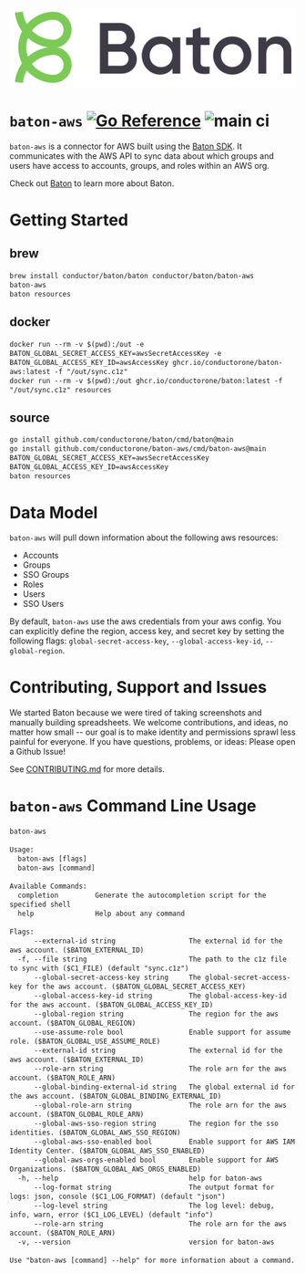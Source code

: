 ![Baton Logo](./docs/images/baton-logo.png)

# `baton-aws` [![Go Reference](https://pkg.go.dev/badge/github.com/conductorone/baton-aws.svg)](https://pkg.go.dev/github.com/conductorone/baton-aws) ![main ci](https://github.com/conductorone/baton-aws/actions/workflows/main.yaml/badge.svg)

`baton-aws` is a connector for AWS built using the [Baton SDK](https://github.com/conductorone/baton-sdk). It communicates with the AWS API to sync data about which groups and users have access to accounts, groups, and roles within an AWS org.

Check out [Baton](https://github.com/conductorone/baton) to learn more about Baton.

# Getting Started

## brew

```
brew install conductor/baton/baton conductor/baton/baton-aws
baton-aws
baton resources
```

## docker

```
docker run --rm -v $(pwd):/out -e BATON_GLOBAL_SECRET_ACCESS_KEY=awsSecretAccessKey -e BATON_GLOBAL_ACCESS_KEY_ID=awsAccessKey ghcr.io/conductorone/baton-aws:latest -f "/out/sync.c1z"
docker run --rm -v $(pwd):/out ghcr.io/conductorone/baton:latest -f "/out/sync.c1z" resources
```

## source

```
go install github.com/conductorone/baton/cmd/baton@main
go install github.com/conductorone/baton-aws/cmd/baton-aws@main
BATON_GLOBAL_SECRET_ACCESS_KEY=awsSecretAccessKey BATON_GLOBAL_ACCESS_KEY_ID=awsAccessKey
baton resources
```

# Data Model

`baton-aws` will pull down information about the following aws resources:

- Accounts
- Groups
- SSO Groups
- Roles
- Users
- SSO Users

By default, `baton-aws` use the aws credentials from your aws config. You can explicitly define the region, access key, and secret key by setting the following flags: `global-secret-access-key`, `--global-access-key-id`, `--global-region`.
# Contributing, Support and Issues

We started Baton because we were tired of taking screenshots and manually building spreadsheets. We welcome contributions, and ideas, no matter how small -- our goal is to make identity and permissions sprawl less painful for everyone. If you have questions, problems, or ideas: Please open a Github Issue!

See [CONTRIBUTING.md](https://github.com/ConductorOne/baton/blob/main/CONTRIBUTING.md) for more details.

# `baton-aws` Command Line Usage
```
baton-aws

Usage:
  baton-aws [flags]
  baton-aws [command]

Available Commands:
  completion         Generate the autocompletion script for the specified shell
  help               Help about any command

Flags:
      --external-id string                  The external id for the aws account. ($BATON_EXTERNAL_ID)
  -f, --file string                         The path to the c1z file to sync with ($C1_FILE) (default "sync.c1z")
      --global-secret-access-key string     The global-secret-access-key for the aws account. ($BATON_GLOBAL_SECRET_ACCESS_KEY)
      --global-access-key-id string         The global-access-key-id for the aws account. ($BATON_GLOBAL_ACCESS_KEY_ID)
      --global-region string                The region for the aws account. ($BATON_GLOBAL_REGION)
      --use-assume-role bool                Enable support for assume role. ($BATON_GLOBAL_USE_ASSUME_ROLE)
      --external-id string                  The external id for the aws account. ($BATON_EXTERNAL_ID)
      --role-arn string                     The role arn for the aws account. ($BATON_ROLE_ARN)
      --global-binding-external-id string   The global external id for the aws account. ($BATON_GLOBAL_BINDING_EXTERNAL_ID)
      --global-role-arn string              The role arn for the aws account. ($BATON_GLOBAL_ROLE_ARN)
      --global-aws-sso-region string        The region for the sso identities. ($BATON_GLOBAL_AWS_SSO_REGION)
      --global-aws-sso-enabled bool         Enable support for AWS IAM Identity Center. ($BATON_GLOBAL_AWS_SSO_ENABLED) 
      --global-aws-orgs-enabled bool        Enable support for AWS Organizations. ($BATON_GLOBAL_AWS_ORGS_ENABLED)
  -h, --help                                help for baton-aws
      --log-format string                   The output format for logs: json, console ($C1_LOG_FORMAT) (default "json")
      --log-level string                    The log level: debug, info, warn, error ($C1_LOG_LEVEL) (default "info")
      --role-arn string                     The role arn for the aws account. ($BATON_ROLE_ARN)
  -v, --version                             version for baton-aws

Use "baton-aws [command] --help" for more information about a command.

```